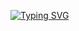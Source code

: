 <a href="https://git.io/typing-svg"><img src="https://readme-typing-svg.demolab.com?font=Fira+Code&size=25&pause=1000&color=FF0000&width=435&lines=42-Cursus-GetNextLine" alt="Typing SVG" /></a>
